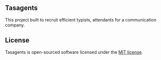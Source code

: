 
## Tasagents
This project built to recruit efficient typists, attendants for a communication company. 

## License

Tasagents is open-sourced software licensed under the [MIT license](https://opensource.org/licenses/MIT).
